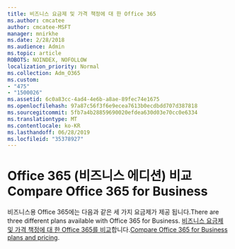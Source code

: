 ```yaml
---
title: 비즈니스 요금제 및 가격 책정에 대 한 Office 365
ms.author: cmcatee
author: cmcatee-MSFT
manager: mnirkhe
ms.date: 2/28/2018
ms.audience: Admin
ms.topic: article
ROBOTS: NOINDEX, NOFOLLOW
localization_priority: Normal
ms.collection: Adm_O365
ms.custom:
- "475"
- "1500026"
ms.assetid: 6c0a83cc-4ad4-4e6b-a8ae-89fec74e1675
ms.openlocfilehash: 97a87c56f3f6e9ecea7613b0ecdbdd707d387818
ms.sourcegitcommit: 5fb7a4b28859690020efdea630d03e70cc0e6334
ms.translationtype: MT
ms.contentlocale: ko-KR
ms.lasthandoff: 06/28/2019
ms.locfileid: "35378927"
---
```

# <a name="compare-office-365-for-business"></a><span data-ttu-id="c290a-102">Office 365 (비즈니스 에디션) 비교</span><span class="sxs-lookup"><span data-stu-id="c290a-102">Compare Office 365 for Business</span></span>

<span data-ttu-id="c290a-103">비즈니스용 Office 365에는 다음과 같은 세 가지 요금제가 제공 됩니다.</span><span class="sxs-lookup"><span data-stu-id="c290a-103">There are three different plans available with Office 365 for Business.</span></span> <span data-ttu-id="c290a-104">[비즈니스 요금제 및 가격 책정에 대 한 Office 365를 비교](https://products.office.com/compare-all-microsoft-office-products?tab=2)합니다.</span><span class="sxs-lookup"><span data-stu-id="c290a-104">[Compare Office 365 for Business plans and pricing](https://products.office.com/compare-all-microsoft-office-products?tab=2).</span></span>
  
